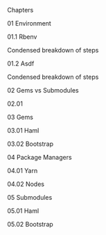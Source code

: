Chapters

01 	Environment

01.1	Rbenv

Condensed breakdown of steps

01.2 	Asdf

Condensed breakdown of steps

02 	Gems vs Submodules

02.01

03 	Gems

03.01	Haml

03.02	Bootstrap


04	Package Managers

04.01	Yarn

04.02	Nodes

05	Submodules

05.01	Haml

05.02	Bootstrap